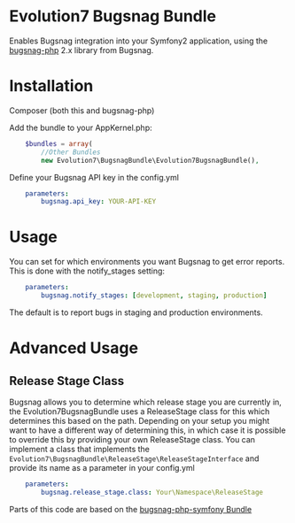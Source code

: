 # Evolution7 Bugsnag Bundle #
Enables Bugsnag integration into your Symfony2 application, using the [bugsnag-php](https://github.com/bugsnag/bugsnag-php) 2.x library from Bugsnag.

# Installation #
Composer (both this and bugsnag-php)

Add the bundle to your AppKernel.php:

```php
    $bundles = array(
        //Other Bundles
        new Evolution7\BugsnagBundle\Evolution7BugsnagBundle(),
```

Define your Bugsnag API key in the config.yml

```yml
    parameters:
        bugsnag.api_key: YOUR-API-KEY
```

# Usage #
You can set for which environments you want Bugsnag to get error reports. This is done with the notify_stages setting:

```yml
    parameters:
        bugsnag.notify_stages: [development, staging, production]
```

The default is to report bugs in staging and production environments.

# Advanced Usage #

## Release Stage Class ##
Bugsnag allows you to determine which release stage you are currently in, the Evolution7BugsnagBundle uses a ReleaseStage class for this which determines this based on the path. Depending on your setup you might want to have a different way of determining this, in which case it is possible to override this by providing your own ReleaseStage class.
You can implement a class that implements the `Evolution7\BugsnagBundle\ReleaseStage\ReleaseStageInterface` and provide its name as a parameter in your config.yml

```yml
    parameters:
        bugsnag.release_stage.class: Your\Namespace\ReleaseStage
```

Parts of this code are based on the [bugsnag-php-symfony Bundle](https://github.com/wrep/bugsnag-php-symfony)